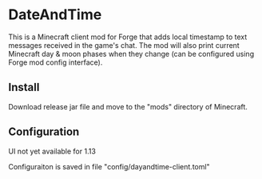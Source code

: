 # DateAndTime

This is a Minecraft client mod for Forge that adds local timestamp to text messages received in the game's chat.
The mod will also print current Minecraft day & moon phases when they change (can be configured using Forge mod config interface).

## Install
Download release jar file and move to the "mods" directory of Minecraft.

## Configuration

UI not yet available for 1.13

Configuraiton is saved in file "config/dayandtime-client.toml"

